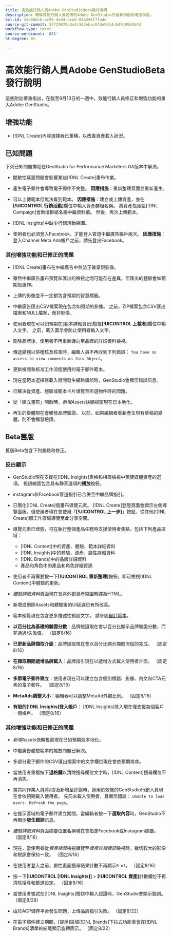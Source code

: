 ```yaml
---
title: 高效能行銷人員Adobe GenStudioBeta發行說明
description: 瞭解效能行銷人員適用的Adobe GenStudio的最新功能和增強功能。
exl-id: 2ae60dcb-ac95-4ed4-bceb-84b396f7fa4e
source-git-commit: 5f729070a3a4c162ebac0fde9814c649c9984b4d
workflow-type: tm+mt
source-wordcount: '881'
ht-degree: 0%

---
```


# 高效能行銷人員Adobe GenStudioBeta發行說明

這些附註著重指出，在截至9月13日的一週中，效能行銷人員修正和增強功能的重大Adobe GenStudio。

## 增強功能

* [!DNL Create]內容選擇器已重構，以改善資產載入狀況。<!-- GS-2586 -->

## 已知問題

下列已知問題排程在GenStudio for Performance Marketers GA版本中解決。

* 間歇性延遲問題會影響某些[!DNL Create]畫布作業。<!-- GS-5203 -->

* 產生電子郵件會導致電子郵件不完整。 **因應措施**：重新整理頁面並重新產生。<!-- GS-5209 -->

* 可以上傳範本但無法看到範本。 **因應措施**：建立或上傳資產，並在&#x200B;**[!UICONTROL 行銷活動]**&#x200B;欄位中輸入資產群組名稱。 將資產指派給[!DNL Campaign]會新增群組名稱中繼資料值。 然後，再次上傳範本。<!-- GS-4815 -->

* [!DNL Insights]中缺少行銷活動縮圖。<!-- GS-4648 -->

* 使用者也必須登入Facebook，才能登入管道中繼廣告帳戶兩次。 **因應措施**：登入Channel Meta Ads帳戶之前，請先登出Facebook。<!-- GS-4806 -->

### 其他增強功能和已修正的問題

* [!DNL Create]畫布在中繼廣告中無法正確呈現影像。<!-- GS-4864 -->

* 雖然中繼廣告畫布預覽和匯出的檢視之間可能存在差異，但匯出的體驗會如預期般運作。<!-- GS-4492 4401 -->

* 上傳的影像並不一定都包含預期的智慧標籤。<!-- GS-4856 -->

* 中繼廣告匯出CSV檔案現在包含如預期的影像。 之前，ZIP檔案包含CSV匯出檔案和NULL檔案，而非影像。 <!-- GS-5107 -->

* 使用者現在可以如預期在[範本詳細資訊]檢視&#x200B;**[!UICONTROL 上載者]**&#x200B;欄位中輸入文字。 之前，載入圖示會防止使用者輸入文字。<!-- GS-4887 -->

* 刪除品牌後，使用者不再重新導向至品牌的詳細資料檢視。<!-- GS-2663 -->

* 傳送變體以供稽核及核準時，編輯人員不再收到下列錯誤： `You have no access to view comments on this Object`。<!-- GS-5140 -->

* 更新檢閱和核准工作流程使用的電子郵件範本。<!-- GS-5239 -->

* 現在當範本選擇器載入期間發生網路錯誤時，GenStudio會顯示錯誤訊息。<!-- GS-4682 -->

* 已解決從資產、體驗或範本卡片導覽至所選物件時的問題。<!-- GS-4390 -->

* 從「建立畫布」開啟時，_新增Assets_&#x200B;快顯視窗現在已本地化。 <!-- GS-4867 -->

* 再生的變體現在會觸發品牌驗證。 以前，如果編輯者重新產生現有草稿的變體，則不會觸發驗證。<!-- GS-3971 -->

## Beta舊版

舊版Beta包含下列重點和修正。

### 反白顯示

* GenStudio現在支援在[!DNL Insights]表格和相簿檢視中預覽媒體資產的選項。 視訊縮圖包含具有靜音選項的&#x200B;**播放**&#x200B;按鈕。<!-- GS-4398 -->

* instagram和Facebook管道指引已合併至中繼品牌指引。

* 已簡化[!DNL Create]個畫布導覽元素。 [!DNL Create]登陸頁面會顯示左側導覽面板，但使用者現在會使用「**[!UICONTROL 上一步]**」按鈕，從其他[!DNL Create]個工作區域導覽至此分享空間。

* 導覽元素已增強，可在執行整個產品任務時支援使用者焦點，包括下列產品區域：

   * [!DNL Content]中的資產、體驗、範本詳細資料
   * [!DNL Insights]中的體驗、資產、屬性詳細資料
   * [!DNL Brands]中的品牌詳細資料
   * 產品和角色中的產品和角色詳細資訊

* 使用者不再需要按一下&#x200B;**[!UICONTROL 重新整理]**&#x200B;按鈕，即可檢視[!DNL Content]中體驗的更新。

* _體驗詳細資料_&#x200B;頁面現在會將外部資產縮圖轉譯為HTML。

* 新增或刪除Assets和體驗後的UI延遲已有所改善。

* 範本預覽現在包含更多描述性預設文字。 請參閱[自訂範本](https://experienceleague.adobe.com/en/docs/genstudio/user-guide/content/templates/customize-template#template-preview)。

* **以百分比為基礎的驗證分數**：品牌驗證現在會以百分比顯示品牌驗證分數，而非通過/失敗值。 （固定8/16）

* **已更新品牌擷取介面**：品牌擷取現在會以百分比顯示擷取流程的完成。 （固定8/16）

* **在擷取期間遞增品牌載入**：品牌指引現在以遞增方式載入使用者介面。 （固定8/16）

* **多節電子郵件建立**：使用者現在可以建立包含個別標題、影像、內文和CTA元素的電子郵件。 （固定8/16）

* **MetaAds調整大小**：編輯器可以調整MetaAd外觀比例。 （固定8/16）

* **有限的[!DNL Insights]登入帳戶**： [!DNL Insights]登入現在僅支援每個客戶一個帳戶。 （固定8/16）

### 其他增強功能和已修正的問題

* _新增Assets_&#x200B;快顯視窗現在已如預期般本地化。<!-- GS-3834 -->

* 中繼廣告體驗範本的縮放問題已解決。<!-- GS-4174 -->

* 多部分電子郵件的CSV匯出檔案中的文字欄位現在會依預期排序。<!-- GS-4013 -->

* 當使用者重複按下&#x200B;**退格鍵**&#x200B;以清除搜尋欄位文字時，[!DNL Content]搜尋欄位不再消失。 <!-- GS-4543 -->

* 當共同作業人員將`@`提及新增至評論時，適用於效能的GenStudio行銷人員現在會依預期載入使用者。 先前未載入使用者，且顯示錯誤： `Unable to load users. Refresh the page`。<!-- GS-4113 -->

* 在提示區域的電子郵件建立期間，當編輯者按一下&#x200B;**選取內容**&#x200B;時，GenStudio不再顯示&#x200B;**發生錯誤**&#x200B;訊息。<!-- GS-4879 -->

* _體驗詳細資料_&#x200B;頁面摘要位置名稱現在會指定Facebook或Instagram摘要。 （固定8/16）

* 現在，當使用者從&#x200B;_資產總覽_&#x200B;檢視導覽至&#x200B;_資產詳細資訊_&#x200B;檢視時，裁切較大的影像和視訊會保持一致。 （固定8/16）

* 在使用者登入之前，屬性畫面搜尋結果計數不再顯示`0 of`。 （固定8/16） <!-- GS-3665 -->

* 按一下&#x200B;**[!UICONTROL [!DNL Insights]]** > **[!UICONTROL 資產]**&#x200B;計數欄位不再清除搜尋和篩選設定。 （固定8/16） <!-- GS-3476 -->

* 當使用者嘗試在[!DNL Insights]檢視中輸入認證時，GenStudio會顯示錯誤。 （固定8/29） <!-- GS-4689 -->

* 由於ACP儲存平台發生問題，上傳品牌指引失敗。 （固定8/22） <!-- GS-4369 -->

* 在電子郵件建立期間，[提示]區域[!DNL Brands]下拉式功能表會在[!DNL Brands]清單的結尾顯示旋轉圖示。 （固定8/22） <!-- GS-4077 -->
